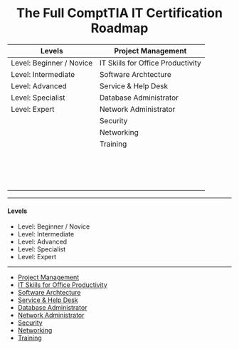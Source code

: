 <div align="center">

# The Full ComptTIA IT Certification Roadmap 

<table>
<thead>
  <tr>
    <th>Levels</th>
    <th>Project Management</th>
  </tr>
</thead>
<tbody>
  <tr>
    <td>Level: Beginner / Novice</td>
    <td>IT Skiils for Office Productivity</td>
  </tr>
  <tr>
    <td>Level: Intermediate</td>
    <td>Software Archtecture</td>
  </tr>
  <tr>
    <td>Level: Advanced</td>
    <td>Service &amp; Help Desk</td>
  </tr>
  <tr>
    <td>Level: Specialist</td>
    <td>Database Administrator</td>
  </tr>
  <tr>
    <td>Level: Expert</td>
    <td>Network Administrator</td>
  </tr>
  <tr>
    <td></td>
    <td>Security</td>
  </tr>
  <tr>
    <td></td>
    <td>Networking</td>
  </tr>
  <tr>
    <td></td>
    <td>Training</td>
  </tr>
  <tr>
    <td></td>
    <td></td>
  </tr>
  <tr>
    <td></td>
    <td></td>
  </tr>
  <tr>
    <td></td>
    <td></td>
  </tr>
  <tr>
    <td></td>
    <td></td>
  </tr>
  <tr>
    <td></td>
    <td></td>
  </tr>
  <tr>
    <td></td>
    <td></td>
  </tr>
  <tr>
    <td></td>
    <td></td>
  </tr>
  <tr>
    <td></td>
    <td></td>
  </tr>
  <tr>
    <td></td>
    <td></td>
  </tr>
  <tr>
    <td></td>
    <td></td>
  </tr>
  <tr>
    <td></td>
    <td></td>
  </tr>
  <tr>
    <td></td>
    <td></td>
  </tr>
  <tr>
    <td></td>
    <td></td>
  </tr>
  <tr>
    <td></td>
    <td></td>
  </tr>
  <tr>
    <td></td>
    <td></td>
  </tr>
</tbody>
</table>
</div>

  
---

  #### Levels
- Level: Beginner / Novice 
- Level: Intermediate 
- Level: Advanced
- Level: Specialist 
- Level: Expert

---

- [Project Management]()
- [IT Skiils for Office Productivity]()
- [Software Archtecture]()
- [Service & Help Desk]()
- [Database Administrator]()
- [Network Administrator]()
- [Security]()
- [Networking]()
- [Training]()
